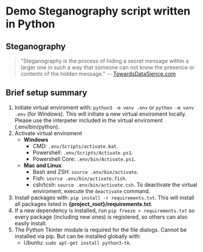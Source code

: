 # Demo Steganography script written in Python

## Steganography
> "Steganography is the process of hiding a secret message within a larger one in such a way that someone can not know the presence or contents of the hidden message."
-- [TowardsDataSience.com](https://towardsdatascience.com/hiding-data-in-an-image-image-steganography-using-python-e491b68b1372)

## Brief setup summary
1. Initiate virtual enviroment with: `python3 -m venv .env` or `python -m venv .env` (for Windows). 
This will initiate a new virtual enviroment locally. Please use the interpeter included in the virtual enviroment (.env/bin/python).
2. Activate virtual enviroment
    - **Windows**
        - CMD: `.env/Scripts/activate.bat`.
        - Powershell: `.env/Scripts/Activate.ps1`.
        - Powershell Core: `.env/bin/Activate.ps1`.
    - **Mac and Linux**
        - Bash and ZSH: `source .env/bin/activate`.
        - Fish: `source .env/bin/activate.fish`.
        - csh/tcsh: `source .env/bin/activate.csh`.
    To deactivate the virtual enviroment, execute the `deactivate` command.
3. Install packages with: `pip install -r requirements.txt`. 
This will install all packages listed in __{project_root}/requirements.txt__.
4. If a new dependency is installed, run `pip freeze > requirements.txt` so every package (including new ones) is registered, so others
can also easily install.
5. The Python Tkinter module is required for the file dialogs. Cannot be installed via pip. But can be installed globally with:
    - Ubuntu: `sudo apt-get install python3-tk`.